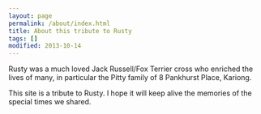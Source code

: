 ```yaml
---
layout: page
permalink: /about/index.html
title: About this tribute to Rusty
tags: []
modified: 2013-10-14
---
```


Rusty was a much loved Jack Russell/Fox Terrier cross who enriched the lives of many, in particular the Pitty family of 8 Pankhurst Place, Kariong.

This site is a tribute to Rusty. I hope it will keep alive the memories of the special times we shared.